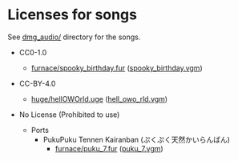 # Licenses for songs

See [dmg_audio/](dmg_audio/) directory for the songs.

* CC0-1.0
    + [furnace/spooky_birthday.fur](dmg_audio/furnace/spooky_birthday.fur) ([spooky_birthday.vgm](dmg_audio/spooky_birthday.vgm))

* CC-BY-4.0
    + [huge/hellOWOrld.uge](dmg_audio/huge/hellOWOrld.uge) ([hell_owo_rld.vgm](dmg_audio/hell_owo_rld.vgm))

* No License (Prohibited to use)
    - Ports
        - PukuPuku Tennen Kairanban (ぷくぷく天然かいらんばん)
            + [furnace/puku_7.fur](dmg_audio/furnace/puku_7.fur) ([puku_7.vgm](dmg_audio/puku_7.vgm))
